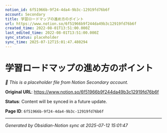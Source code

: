 ```yaml
---
notion_id: 6f51966b-9f24-4da4-9b3c-12919fd76b6f
account: Secondary
title: 学習ロードマップの進め方のポイント
url: https://www.notion.so/6f51966b9f244da49b3c12919fd76b6f
created_time: 2022-08-01T13:51:00.000Z
last_edited_time: 2022-08-01T13:51:00.000Z
sync_status: placeholder
sync_time: 2025-07-12T15:01:47.480294
---
```


# 学習ロードマップの進め方のポイント

*🔄 This is a placeholder file from Notion Secondary account.*

**Original URL**: https://www.notion.so/6f51966b9f244da49b3c12919fd76b6f

**Status**: Content will be synced in a future update.

**Page ID**: `6f51966b-9f24-4da4-9b3c-12919fd76b6f`

---

*Generated by Obsidian-Notion sync at 2025-07-12 15:01:47*
